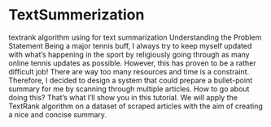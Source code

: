# TextSummerization
textrank algorithm using for text summarization  Understanding the Problem Statement Being a major tennis buff, I always try to keep myself updated with what’s happening in the sport by religiously going through as many online tennis updates as possible. However, this has proven to be a rather difficult job! There are way too many resources and time is a constraint.  Therefore, I decided to design a system that could prepare a bullet-point summary for me by scanning through multiple articles. How to go about doing this? That’s what I’ll show you in this tutorial. We will apply the TextRank algorithm on a dataset of scraped articles with the aim of creating a nice and concise summary.
